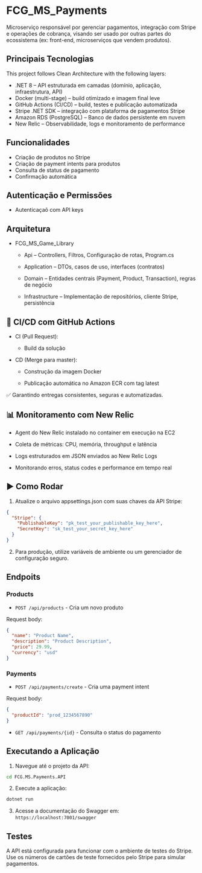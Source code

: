 # FCG_MS_Payments
Microserviço responsável por gerenciar pagamentos, integração com Stripe e operações de cobrança, visando ser usado por outras partes do ecossistema (ex: front-end, microserviços que vendem produtos).

## Principais Tecnologias

This project follows Clean Architecture with the following layers:

- .NET 8 – API estruturada em camadas (domínio, aplicação, infraestrutura, API)
- Docker (multi-stage) – build otimizado e imagem final leve
- GitHub Actions (CI/CD) – build, testes e publicação automatizada
- Stripe .NET SDK – integração com plataforma de pagamentos Stripe
- Amazon RDS (PostgreSQL) – Banco de dados persistente em nuvem
- New Relic – Observabilidade, logs e monitoramento de performance

## Funcionalidades

- Criação de produtos no Stripe
- Criação de payment intents para produtos
- Consulta de status de pagamento
- Confirmação automática

## Autenticação e Permissões

- Autenticaçaõ com API keys

## Arquitetura
 - FCG_MS_Game_Library

    - Api – Controllers, Filtros, Configuração de rotas, Program.cs

    - Application – DTOs, casos de uso, interfaces (contratos)

    - Domain – Entidades centrais (Payment, Product, Transaction), regras de negócio

    - Infrastructure – Implementação de repositórios, cliente Stripe, persistência
## 🚀 CI/CD com GitHub Actions

- CI (Pull Request):

    - Build da solução

- CD (Merge para master):

    - Construção da imagem Docker
  
    - Publicação automática no Amazon ECR com tag latest

✅ Garantindo entregas consistentes, seguras e automatizadas.

## 📊 Monitoramento com New Relic
- Agent do New Relic instalado no container em execução na EC2

- Coleta de métricas: CPU, memória, throughput e latência

- Logs estruturados em JSON enviados ao New Relic Logs

- Monitorando erros, status codes e performance em tempo real
  
## ▶️ Como Rodar

1. Atualize o arquivo appsettings.json com suas chaves da API Stripe:

```json
{
  "Stripe": {
    "PublishableKey": "pk_test_your_publishable_key_here",
    "SecretKey": "sk_test_your_secret_key_here"
  }
}
```

2. Para produção, utilize variáveis de ambiente ou um gerenciador de configuração seguro.

## Endpoits

### Products

- `POST /api/products` - Cria um novo produto

Request body:
```json
{
  "name": "Product Name",
  "description": "Product Description",
  "price": 29.99,
  "currency": "usd"
}
```

### Payments

- `POST /api/payments/create` - Cria uma payment intent

Request body:
```json
{
  "productId": "prod_1234567890"
}
```

- `GET /api/payments/{id}` - Consulta o status do pagamento

## Executando a Aplicação

1. Navegue até o projeto da API:
```bash
cd FCG.MS.Payments.API
```

2. Execute a aplicação:
```bash
dotnet run
```

3. Acesse a documentação do Swagger em: `https://localhost:7001/swagger`

## Testes

A API está configurada para funcionar com o ambiente de testes do Stripe.
Use os números de cartões de teste fornecidos pelo Stripe para simular pagamentos.

